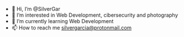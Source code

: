 - 👋 Hi, I’m @SilverGar
- 👀 I’m interested in Web Development, cibersecurity and photography
- 🌱 I’m currently learning Web Development
- 📫 How to reach me silvergarcia@protonmail.com

<!---
SilverGar/SilverGar is a ✨ special ✨ repository because its `README.md` (this file) appears on your GitHub profile.
You can click the Preview link to take a look at your changes.
--->
